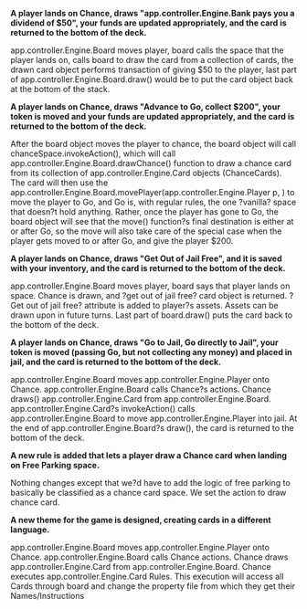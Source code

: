 **A player lands on Chance, draws "app.controller.Engine.Bank pays you a dividend of $50", your funds are updated appropriately, and the card is returned to the bottom of the deck.**

app.controller.Engine.Board moves player, board calls the space that the player lands on, calls board to draw the card from a collection of cards, the drawn card object performs transaction of giving $50 to the player, last part of app.controller.Engine.Board.draw() would be to put the card object back at the bottom of the stack.

**A player lands on Chance, draws "Advance to Go, collect $200", your token is moved and your funds are updated appropriately, and the card is returned to the bottom of the deck.**

After the board object moves the player to chance, the board object will call chanceSpace.invokeAction(), which will call app.controller.Engine.Board.drawChance() function to draw a chance card from its collection of app.controller.Engine.Card objects (ChanceCards). The card will then use the app.controller.Engine.Board.movePlayer(app.controller.Engine.Player p, ) to move the player to Go, and Go is, with regular rules, the one ?vanilla? space that doesn?t hold anything. Rather, once the player has gone to Go, the board object will see that the move() function?s final destination is either at or after Go, so the move will also take care of the special case when the player gets moved to or after Go, and give the player $200.

**A player lands on Chance, draws "Get Out of Jail Free", and it is saved with your inventory, and the card is returned to the bottom of the deck.**

app.controller.Engine.Board moves player, board says that player lands on space. Chance is drawn, and ?get out of jail free? card object is returned. ?Get out of jail free? attribute is added to player?s assets. Assets can be drawn upon in future turns. Last part of board.draw() puts the card back to the bottom of the deck.

**A player lands on Chance, draws "Go to Jail, Go directly to Jail", your token is moved (passing Go, but not collecting any money) and placed in jail, and the card is returned to the bottom of the deck.**

app.controller.Engine.Board moves app.controller.Engine.Player onto Chance. app.controller.Engine.Board calls Chance?s actions. Chance draws() app.controller.Engine.Card from app.controller.Engine.Board. app.controller.Engine.Card?s invokeAction() calls app.controller.Engine.Board to move app.controller.Engine.Player into jail. At the end of app.controller.Engine.Board?s draw(), the card is returned to the bottom of the deck.

**A new rule is added that lets a player draw a Chance card when landing on Free Parking space.**

Nothing changes except that we?d have to add the logic of free parking to basically be classified as a chance card space. We set the action to draw chance card.

**A new theme for the game is designed, creating cards in a different language.**

app.controller.Engine.Board moves app.controller.Engine.Player onto Chance. app.controller.Engine.Board calls Chance actions. Chance draws app.controller.Engine.Card from app.controller.Engine.Board. Chance executes app.controller.Engine.Card Rules. This execution will access all Cards through board and change the property file from which they get their Names/Instructions
